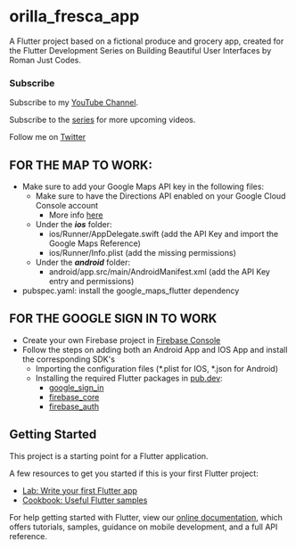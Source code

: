 # orilla_fresca_app

A Flutter project based on a fictional produce and grocery app, created for the Flutter Development Series on Building Beautiful User Interfaces by Roman Just Codes.

### Subscribe
Subscribe to my [YouTube Channel](https://www.youtube.com/channel/UCKsp3r1ERjCpKJtD2n5WtPg).

Subscribe to the [series](https://www.youtube.com/watch?v=om36EASG8JI&list=PL8NTBhIXP2gEdQLyKQe20T6sIqypJz5B2) for more upcoming videos.

Follow me on [Twitter](https://twitter.com/drcoderz)

## FOR THE MAP TO WORK:
- Make sure to add your Google Maps API key in the following files:
    - Make sure to have the Directions API enabled on your Google Cloud Console account
        - More info [here](https://developers.google.com/maps/documentation/directions/overview)
    - Under the ***ios*** folder: 
        - ios/Runner/AppDelegate.swift (add the API Key and import the Google Maps Reference)
        - ios/Runner/Info.plist (add the missing permissions)
    - Under the ***android*** folder:
        - android/app.src/main/AndroidManifest.xml (add the API Key entry and permissions)
- pubspec.yaml: install the google_maps_flutter dependency

## FOR THE GOOGLE SIGN IN TO WORK
- Create your own Firebase project in [Firebase Console](https://firebase.google.com/)
- Follow the steps on adding both an Android App and IOS App and install the corresponding SDK's
    - Importing the configuration files (*.plist for IOS, *.json for Android)
    - Installing the required Flutter packages in [pub.dev](https://pub.dev/):
        - [google_sign_in](https://pub.dev/packages/google_sign_in)
        - [firebase_core](https://pub.dev/packages/firebase_core)
        - [firebase_auth](https://pub.dev/packages/firebase_auth)

## Getting Started

This project is a starting point for a Flutter application.

A few resources to get you started if this is your first Flutter project:

- [Lab: Write your first Flutter app](https://flutter.dev/docs/get-started/codelab)
- [Cookbook: Useful Flutter samples](https://flutter.dev/docs/cookbook)

For help getting started with Flutter, view our
[online documentation](https://flutter.dev/docs), which offers tutorials,
samples, guidance on mobile development, and a full API reference.
